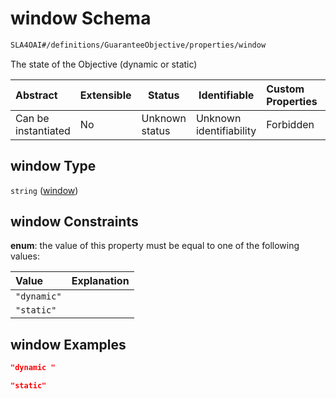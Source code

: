 # window Schema

```txt
SLA4OAI#/definitions/GuaranteeObjective/properties/window
```

The state of the Objective (dynamic or static)


| Abstract            | Extensible | Status         | Identifiable            | Custom Properties | Additional Properties | Access Restrictions | Defined In                                                                       |
| :------------------ | ---------- | -------------- | ----------------------- | :---------------- | --------------------- | ------------------- | -------------------------------------------------------------------------------- |
| Can be instantiated | No         | Unknown status | Unknown identifiability | Forbidden         | Allowed               | none                | [SLA4OAI.schema.json\*](../SLA4OAI.schema.json "open original schema") |

## window Type

`string` ([window](sla4oai-definitions-guaranteeobjective-properties-window.md))

## window Constraints

**enum**: the value of this property must be equal to one of the following values:

| Value       | Explanation |
| :---------- | ----------- |
| `"dynamic"` |             |
| `"static"`  |             |

## window Examples

```json
"dynamic "
```

```json
"static"
```
